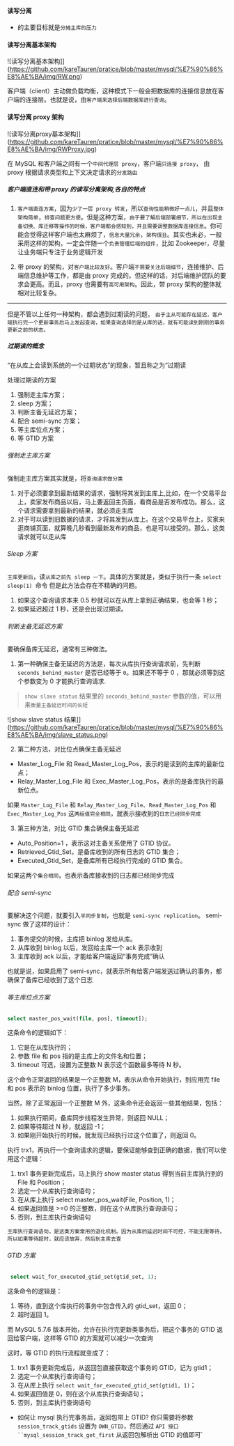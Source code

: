 #### 读写分离
* 的主要目标就是`分摊主库的压力`

#### 读写分离基本架构
![读写分离基本架构]](https://github.com/kareTauren/pratice/blob/master/mysql/%E7%90%86%E8%AE%BA/img/RW.png)

客户端（client）主动做负载均衡，这种模式下一般会把数据库的连接信息放在客户端的连接层。也就是说，由`客户端来选择后端数据库进行查询`。

#### 读写分离 proxy 架构
![读写分离proxy基本架构]](https://github.com/kareTauren/pratice/blob/master/mysql/%E7%90%86%E8%AE%BA/img/RWProxy.jpg)

在 MySQL 和客户端之间有一个`中间代理层 proxy`，客户端`只连接 proxy`， 由 proxy 根据请求类型和上下文决定请求的`分发路由`

##### 客户端直连和带 proxy 的读写分离架构,各自的特点
1. `客户端直连方案`，因为`少了一层 proxy 转发`，所以`查询性能稍微好一点儿`，并且`整体架构简单`，`排查问题更方便`。但是这种方案，`由于要了解后端部署细节，所以在出现主备切换、库迁移等操作的时候，客户端都会感知到，并且需要调整数据库连接信息`。你可能会觉得这样客户端也太麻烦了，`信息大量冗余`，`架构很丑`。其实也未必，一般采用这样的架构，一定会伴随一个`负责管理后端的组件`，比如 Zookeeper，尽量让业务端只专注于业务逻辑开发

2. 带 proxy 的架构，对`客户端比较友好`。客户端`不需要关注后端细节`，连接维护、后端信息维护等工作，都是由 proxy 完成的。但这样的话，对后端维护团队的要求会更高。而且，proxy 也需要有`高可用架构`。因此，带 proxy 架构的整体就相对比较复杂。

---------------------

但是不管以上任何一种架构，都会遇到过期读的问题，
`由于主从可能存在延迟，客户端执行完一个更新事务后马上发起查询，如果查询选择的是从库的话，就有可能读到刚刚的事务更新之前的状态。`

##### 过期读的概念
“在从库上会读到系统的一个过期状态”的现象，暂且称之为“过期读

处理过期读的方案
1. 强制走主库方案；
2. sleep 方案；
3. 判断主备无延迟方案；
4. 配合 semi-sync 方案；
5. 等主库位点方案；
6. 等 GTID 方案

###### 强制走主库方案
强制走主库方案其实就是，将`查询请求做分类`
1. 对于必须要拿到最新结果的请求，强制将其发到主库上,比如，在一个交易平台上，卖家发布商品以后，马上要返回主页面，看商品是否发布成功。那么，这个请求需要拿到最新的结果，就必须走主库
2. 对于可以读到旧数据的请求，才将其发到从库上。在这个交易平台上，买家来逛商铺页面，就算晚几秒看到最新发布的商品，也是可以接受的。那么，这类请求就可以走从库

###### Sleep 方案
`主库更新后`，读`从库之前先 sleep 一下`。具体的方案就是，类似于执行一条 `select sleep(1) `命令
但是此方法会存在不精确的问题。
1. 如果这个查询请求本来 0.5 秒就可以在从库上拿到正确结果，也会等 1 秒；
2. 如果延迟超过 1 秒，还是会出现过期读。

###### 判断主备无延迟方案
要确保备库无延迟，通常有三种做法。
1. 第一种确保主备无延迟的方法是，每次从库执行查询请求前，先判断 `seconds_behind_master` 是否已经等于 `0`。如果还不等于 0 ，那就必须等到这个参数变为 0 才能执行查询请求.
> `show slave status` 结果里的 `seconds_behind_master` 参数的值，可以用来`衡量主备延迟时间的长短`

![show slave status 结果]](https://github.com/kareTauren/pratice/blob/master/mysql/%E7%90%86%E8%AE%BA/img/slave_status.png)


2. 第二种方法，对比位点确保主备无延迟
* Master_Log_File 和 Read_Master_Log_Pos，表示的是读到的主库的最新位点；
* Relay_Master_Log_File 和 Exec_Master_Log_Pos，表示的是备库执行的最新位点。

如果 `Master_Log_File` 和 `Relay_Master_Log_File`、`Read_Master_Log_Pos` 和 `Exec_Master_Log_Pos` 这`两组值完全相同`，就表示接收到的`日志已经同步完成`

3. 第三种方法，对比 GTID 集合确保主备无延迟
* Auto_Position=1 ，表示这对主备关系使用了 GTID 协议。
* Retrieved_Gtid_Set，是备库收到的所有日志的 GTID 集合；
* Executed_Gtid_Set，是备库所有已经执行完成的 GTID 集合。

如果这两个`集合相同`，也表示备库接收到的日志都已经同步完成

###### 配合 semi-sync
要解决这个问题，就要引入`半同步复制`，也就是 `semi-sync replication`。
semi-sync 做了这样的设计：
1. 事务提交的时候，主库把 binlog 发给从库。
2. 从库收到 binlog 以后，发回给主库一个 ack 表示收到
3. 主库收到 ack 以后，才能给客户端返回“事务完成”确认

也就是说，如果启用了 semi-sync，就表示所有给客户端发送过确认的事务，都确保了备库已经收到了这个日志

###### 等主库位点方案
```sql
select master_pos_wait(file, pos[, timeout]);
```
这条命令的逻辑如下：
1. 它是在从库执行的；
2. 参数 file 和 pos 指的是主库上的文件名和位置；
3. timeout 可选，设置为正整数 N 表示这个函数最多等待 N 秒。

这个命令正常返回的结果是一个正整数 M，表示从命令开始执行，到应用完 file 和 pos 表示的 binlog 位置，执行了多少事务。

当然，除了正常返回一个正整数 M 外，这条命令还会返回一些其他结果，包括：
1. 如果执行期间，备库同步线程发生异常，则返回 NULL；
2. 如果等待超过 N 秒，就返回 -1；
3. 如果刚开始执行的时候，就发现已经执行过这个位置了，则返回 0。

执行 trx1，再执行一个查询请求的逻辑，要保证能够查到正确的数据，我们可以使用这个逻辑：
1. trx1 事务更新完成后，马上执行 show master status 得到当前主库执行到的 File 和 Position；
2. 选定一个从库执行查询语句；
3. 在从库上执行 select master_pos_wait(File, Position, 1)；
4. 如果返回值是 >=0 的正整数，则在这个从库执行查询语句；
5. 否则，到主库执行查询语句

`主库执行查询语句，是这类方案常用的退化机制。因为从库的延迟时间不可控，不能无限等待，所以如果等待超时，就应该放弃，然后到主库去查`

###### GTID 方案
```sql
 select wait_for_executed_gtid_set(gtid_set, 1);
 ```
 这条命令的逻辑是：
 1. 等待，直到这个库执行的事务中包含传入的 gtid_set，返回 0；
 2. 超时返回 1。

 而 MySQL 5.7.6 版本开始，允许在执行完更新类事务后，把这个事务的 GTID 返回给客户端，这样等 GTID 的方案就可以减少一次查询

 这时，等 GTID 的执行流程就变成了：
 1. trx1 事务更新完成后，从返回包直接获取这个事务的 GTID，记为 gtid1；
 2. 选定一个从库执行查询语句；
 3. 在从库上执行 `select wait_for_executed_gtid_set(gtid1, 1)`；
 4. 如果返回值是 0，则在这个从库执行查询语句；
 5. 否则，到主库执行查询语句

* 如何让 mysql 执行完事务后，返回包带上 GTID?
你只需要将参数 `session_track_gtids` 设置为 `OWN_GTID`，然后通过 `API 接口 ``mysql_session_track_get_first` 从返回包解析出 GTID 的值即可`


